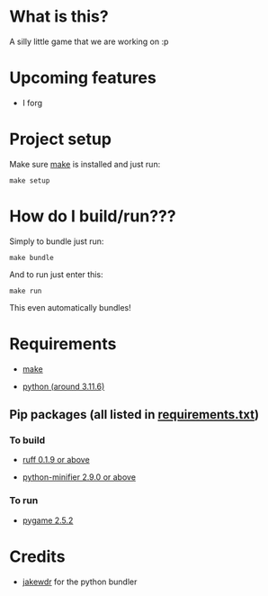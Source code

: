# What is this?

A silly little game that we are working on :p

# Upcoming features

 - I forg

# Project setup

Make sure [make](https://www.gnu.org/software/make/#download) is installed and just run:

    make setup

# How do I build/run???

Simply to bundle just run:

    make bundle

And to run just enter this:

    make run

This even automatically bundles!

# Requirements

- [make](https://www.gnu.org/software/make/#download)

- [python (around 3.11.6)](https://www.python.org/downloads/)

## Pip packages (all listed in [requirements.txt](https://github.com/jakewdr/WIP/blob/main/requirements.txt))

### To build

- [ruff 0.1.9 or above](https://pypi.org/project/ruff/)

- [python-minifier 2.9.0 or above](https://pypi.org/project/python-minifier/)

### To run

- [pygame 2.5.2](https://pypi.org/project/pygame/)

# Credits

 - [jakewdr](https://github.com/jakewdr) for the python bundler
